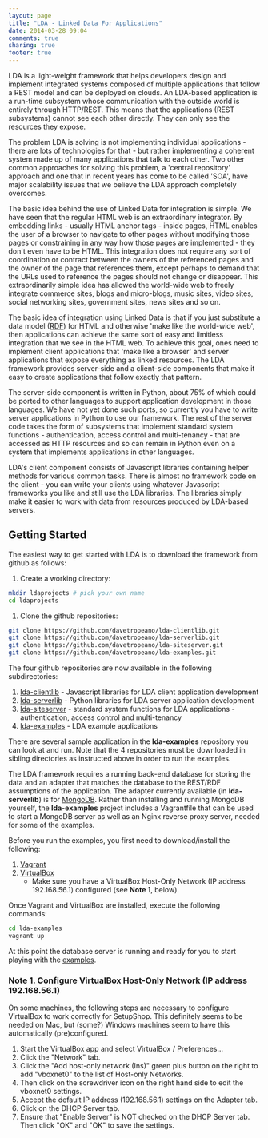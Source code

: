 ```yaml
---
layout: page
title: "LDA - Linked Data For Applications"
date: 2014-03-28 09:04
comments: true
sharing: true
footer: true
---
```

LDA is a light-weight framework that helps developers design and implement integrated
systems composed of multiple applications that follow a REST model and can be deployed
on clouds. An LDA-based application is a run-time subsystem whose communication with the
outside world is entirely through HTTP/REST. This means that the applications
(REST subsystems) cannot see each other directly. They can only see the resources they
expose.

The problem LDA is solving is not implementing individual applications - there are
lots of technologies for that - but rather implementing a coherent system made up of
many applications that talk to each other. Two other common approaches for solving
this problem, a 'central repository' approach and one that in recent years
has come to be called 'SOA', have major scalability issues that we believe the LDA
approach completely overcomes.

The basic idea behind the use of Linked Data for integration is simple.
We have seen that the regular HTML web is an extraordinary integrator.
By embedding links - usually HTML anchor tags - inside pages, HTML
enables the user of a browser to navigate to other pages without modifying
those pages or constraining in any way how those pages are implemented - they
don't even have to be HTML. This integration does not require any sort of
coordination or contract between the owners of the referenced pages and the
owner of the page that references them, except perhaps to demand that the URLs
used to reference the pages should not change or disappear. This extraordinarily
simple idea has allowed the world-wide web to freely integrate
commerce sites, blogs and micro-blogs, music sites, video sites, social
networking sites, government sites, news sites and so on.

The basic idea of integration
using Linked Data is that if you just substitute a data model 
([RDF](http://davetropeano.github.io/lda/what-is-this-rdf-thing/index.html)) for HTML and otherwise
'make like the world-wide web', then applications can achieve the same sort of easy and
limitless integration that we see in the HTML web.
To achieve this goal, ones need to implement client applications that 'make like a browser'
and server applications that expose everything as linked resources. The LDA
framework provides server-side and a client-side components that make it easy to
create applications that follow exactly that pattern.

The server-side component is written in Python,
about 75% of which could be ported to other languages to support application development in
those languages. We have not yet done such ports, so currently you have to write server
applications in Python to use our framework. The rest of the server code takes
the form of subsystems that implement standard system functions - authentication,
access control and multi-tenancy - that are accessed as HTTP resources and so can
remain in Python even on a system that implements applications in other languages.

LDA's client component consists of Javascript libraries containing helper methods
for various common tasks. There is almost no framework code on the client - you can write
your clients using whatever Javascript frameworks you like and still use the LDA libraries.
The libraries simply make it easier to work with data from resources produced by LDA-based servers.

## Getting Started

The easiest way to get started with LDA is to download the framework from github as follows:

1. Create a working directory:
```sh
mkdir ldaprojects # pick your own name
cd ldaprojects
```
1. Clone the github repositories:
```sh
git clone https://github.com/davetropeano/lda-clientlib.git
git clone https://github.com/davetropeano/lda-serverlib.git
git clone https://github.com/davetropeano/lda-siteserver.git
git clone https://github.com/davetropeano/lda-examples.git
```

The four github repositories are now available in the following subdirectories:

1. [lda-clientlib](https://github.com/davetropeano/lda-clientlib/blob/master/README.md) - Javascript libraries for LDA client application development
1. [lda-serverlib](https://github.com/davetropeano/lda-serverlib/blob/master/README.md) - Python libraries for LDA server application development
1. [lda-siteserver](https://github.com/davetropeano/lda-siteserver/blob/master/README.md) - standard system functions for LDA applications - authentication, access control and multi-tenancy
1. [lda-examples](https://github.com/davetropeano/lda-examples/blob/master/README.md) - LDA example applications

There are several sample application in the **lda-examples** repository you can look at and run.
Note that the 4 repositories must be downloaded in sibling directories as instructed above in order to run the examples.

The LDA framework requires a running back-end database for storing the data and an adapter
that matches the database to the REST/RDF assumptions of the application.
The adapter currently available (in **lda-serverlib**) is for
[MongoDB](https://www.mongodb.org/). Rather than installing and running MongoDB yourself,
the **lda-examples** project includes a Vagrantfile that can be used to start a MongoDB server
as well as an Nginx reverse proxy server, needed for some of the examples.

Before you run the examples, you first need to download/install the following:

1. [Vagrant](http://docs.vagrantup.com/v2/installation/)
1. [VirtualBox](https://www.virtualbox.org/wiki/Downloads)
   * Make sure you have a VirtualBox Host-Only Network (IP address 192.168.56.1)
configured (see **Note 1**, below).

Once Vagrant and VirtualBox are installed, execute the following commands:

```sh
cd lda-examples
vagrant up
```

At this point the database server is running and ready for you to start playing with the
[examples](https://github.com/davetropeano/lda-examples).

### Note 1. Configure VirtualBox Host-Only Network (IP address 192.168.56.1)

On some machines, the following steps are necessary to configure VirtualBox to work
correctly for SetupShop. This definitely seems to be needed on Mac, but (some?) Windows
machines seem to have this automatically (pre)configured.

1. Start the VirtualBox app and select VirtualBox / Preferences...
2. Click the "Network" tab.
3. Click the "Add host-only network (Ins)" green plus button on the right to add "vboxnet0" to the list of Host-only Networks.
4. Then click on the screwdriver icon on the right hand side to edit the vboxnet0 settings.
5. Accept the default IP address (192.168.56.1) settings on the Adapter tab.
6. Click on the DHCP Server tab.
7. Ensure that "Enable Server" is NOT checked on the DHCP Server tab. Then click "OK" and "OK" to save the settings.

